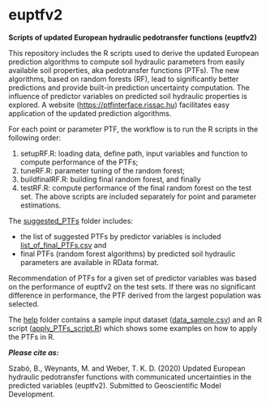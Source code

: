 # euptfv2
**Scripts of updated European hydraulic pedotransfer functions (euptfv2)**

This repository includes the R scripts used to derive the updated European prediction algorithms to compute soil hydraulic parameters from easily available soil properties, aka pedotransfer functions (PTFs). The new algorithms, based on random forests (RF), lead to significantly better predictions and provide built-in prediction uncertainty computation. The influence of predictor variables on predicted soil hydraulic properties is explored.
A website (https://ptfinterface.rissac.hu) facilitates easy application of the updated prediction algorithms.

For each point or parameter PTF, the workflow is to run the R scripts in the following order:
1. setupRF.R:				loading data, define path, input variables and function to compute performance of the PTFs;
2. tuneRF.R:				parameter tuning of the random forest;
3. buildfinalRF.R:	building final random forest, and finally
4. testRF.R: 				compute performance of the final random forest on the test set.
The above scripts are included separately for point and parameter estimations.

The [suggested_PTFs](https://github.com/TothSzaboBrigitta/euptfv2/tree/master/suggested_PTFs) folder includes:
- the list of suggested PTFs by predictor variables is included [list_of_final_PTFs.csv](https://github.com/TothSzaboBrigitta/euptfv2/blob/master/suggested_PTFs/list_of_final_PTFs.csv) and
- final PTFs (random forest algorithms) by predicted soil hydraulic parameters are available in RData format.

Recommendation of PTFs for a given set of predictor variables was based on the performance of euptfv2 on the test sets. If there was no significant difference in performance, the PTF derived from the largest population was selected.

The [help](https://github.com/TothSzaboBrigitta/euptfv2/tree/master/help) folder contains a sample input dataset ([data_sample.csv](https://github.com/TothSzaboBrigitta/euptfv2/blob/master/help/data_sample.csv)) and an R script ([apply_PTFs_script.R](https://github.com/TothSzaboBrigitta/euptfv2/blob/master/help/apply_PTFs_script.R)) which shows some examples on how to apply the PTFs in R. 

***Please cite as:***

Szabó, B., Weynants, M. and Weber, T. K. D. (2020) Updated European hydraulic pedotransfer functions with communicated uncertainties in the predicted variables (euptfv2). Submitted to Geoscientific Model Development.
